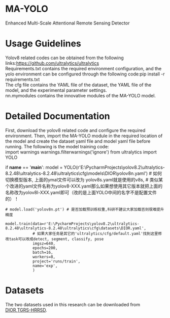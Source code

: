 MA-YOLO
===
Enhanced Multi-Scale Attentional Remote Sensing Detector

Usage Guidelines
===
Yolov8 related codes can be obtained from the following links:https://github.com/ultralytics/ultralytics  
Requirements.txt contains the required environment configuration, and the yolo environment can be configured through the following code:pip install -r requirements.txt  
The cfg file contains the YAML file of the dataset, the YAML file of the model, and the experimental parameter settings.  
nn.mymodules contains the innovative modules of the MA-YOLO model.

Detailed Documentation
===
First, download the yolov8 related code and configure the required environment. Then, import the MA-YOLO module in the required location of the model and create the dataset yaml file and model yaml file before running. The following is the model training code:  
import warnings
warnings.filterwarnings('ignore')
from ultralytics import YOLO

if __name__ == '__main__':
    model = YOLO(r'E:\PycharmProjects\yolov8.2\ultralytics-8.2.48\ultralytics-8.2.48\ultralytics\cfg\models\DIOR\yolov8n.yaml')
    # 如何切换模型版本, 上面的ymal文件可以改为 yolov8s.yaml就是使用的v8s,
    # 类似某个改进的yaml文件名称为yolov8-XXX.yaml那么如果想使用其它版本就把上面的名称改为yolov8l-XXX.yaml即可（改的是上面YOLO中间的名字不是配置文件的）！

    # model.load('yolov8n.pt') # 是否加载预训练权重,科研不建议大家加载否则很难提升精度

    model.train(data=r'E:\PycharmProjects\yolov8.2\ultralytics-8.2.48\ultralytics-8.2.48\ultralytics\cfg\datasets\DIOR.yaml',
                # 如果大家任务是其它的'ultralytics/cfg/default.yaml'找到这里修改task可以改成detect, segment, classify, pose
                imgsz=640,
                epochs=200,
                batch=16,
                workers=8,
                project='runs/train',
                name='exp',
                )

Datasets
===
The two datasets used in this research can be downloaded from [DIOR](https://gitcode.com/Resource-Bundle-Collection/b7f4f/overview),[TGRS-HRRSD](https://github.com/CrazyStoneonRoad/TGRS-HRRSD-Dataset).
